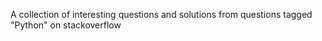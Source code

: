 A collection of interesting questions and solutions from questions tagged "Python" on stackoverflow
